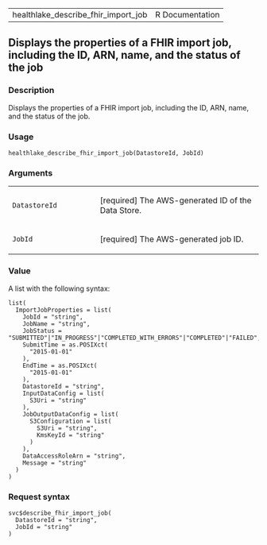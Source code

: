 <table style="width: 100%;">
<tbody>
<tr class="odd">
<td>healthlake_describe_fhir_import_job</td>
<td style="text-align: right;">R Documentation</td>
</tr>
</tbody>
</table>

## Displays the properties of a FHIR import job, including the ID, ARN, name, and the status of the job

### Description

Displays the properties of a FHIR import job, including the ID, ARN,
name, and the status of the job.

### Usage

    healthlake_describe_fhir_import_job(DatastoreId, JobId)

### Arguments

<table>
<colgroup>
<col style="width: 35%" />
<col style="width: 65%" />
</colgroup>
<tbody>
<tr class="odd">
<td><code
id="healthlake_describe_fhir_import_job_:_DatastoreId">DatastoreId</code></td>
<td><p>[required] The AWS-generated ID of the Data Store.</p></td>
</tr>
<tr class="even">
<td><code
id="healthlake_describe_fhir_import_job_:_JobId">JobId</code></td>
<td><p>[required] The AWS-generated job ID.</p></td>
</tr>
</tbody>
</table>

### Value

A list with the following syntax:

    list(
      ImportJobProperties = list(
        JobId = "string",
        JobName = "string",
        JobStatus = "SUBMITTED"|"IN_PROGRESS"|"COMPLETED_WITH_ERRORS"|"COMPLETED"|"FAILED",
        SubmitTime = as.POSIXct(
          "2015-01-01"
        ),
        EndTime = as.POSIXct(
          "2015-01-01"
        ),
        DatastoreId = "string",
        InputDataConfig = list(
          S3Uri = "string"
        ),
        JobOutputDataConfig = list(
          S3Configuration = list(
            S3Uri = "string",
            KmsKeyId = "string"
          )
        ),
        DataAccessRoleArn = "string",
        Message = "string"
      )
    )

### Request syntax

    svc$describe_fhir_import_job(
      DatastoreId = "string",
      JobId = "string"
    )
